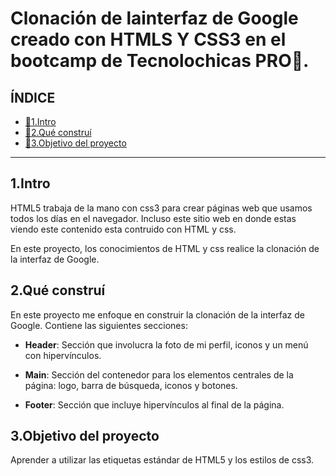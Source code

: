 # Clonación de lainterfaz de Google creado con HTMLS Y CSS3 en el bootcamp de Tecnolochicas PRO💛.

## ÍNDICE

* [🤍1.Intro](#)
* [🤍2.Qué construí](#)
* [🤍3.Objetivo del proyecto](#)

****

## 1.Intro
HTML5 trabaja de la mano con css3 para crear páginas web que usamos todos los días en el navegador. Incluso este sitio web en donde estas viendo este contenido esta contruido con HTML y css.

En este proyecto, los conocimientos de HTML y css realice la clonación de la interfaz de Google.

## 2.Qué construí
En este proyecto me enfoque en construir la clonación de la interfaz de Google.
Contiene las siguientes secciones:

* **Header**: Sección que involucra la foto de mi perfil, iconos y un menú con hipervínculos.

* **Main**: Sección del contenedor para los elementos centrales de la página: logo, barra de búsqueda, iconos y botones.

* **Footer**: Sección que incluye hipervínculos al final de la página.

## 3.Objetivo del proyecto
Aprender a utilizar las etiquetas estándar de HTML5 y los estilos de css3.
